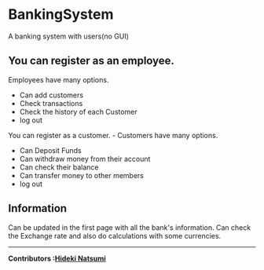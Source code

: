 # BankingSystem
A banking system with users(no GUI)

You can register as an employee.
-
Employees have many options.
<ul>
   <li>Can add customers</li>
   <li>Check transactions</li>
   <li>Check the history of each Customer</li>
   <li>log out</li>
  </ul>
  You can register as a customer.
-
Customers have many options.
  <ul>
   <li>Can Deposit Funds</li>
   <li>Can withdraw money from their account</li>
   <li>Can check their balance</li>
  <li>Can transfer money to other members</li>
   <li>log out</li>
  </ul>
  
  Information
  -
  
  Can be updated in the first page with all the bank's information.
  Can check the Exchange rate and also do calculations with some currencies.
  
  ---
<strong>Contributors :[Hideki Natsumi](https://github.com/HidekiNatsumi) 
